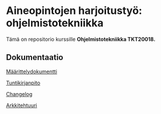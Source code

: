 # Aineopintojen harjoitustyö: ohjelmistotekniikka

Tämä on repositorio kurssille **Ohjelmistotekniikka TKT20018.**

## Dokumentaatio

[Määrittelydokumentti](https://github.com/valttteri/ot-harjoitustyo/blob/main/dokumentaatio/maarittelydokumentti.md)

[Tuntikirjanpito](https://github.com/valttteri/ot-harjoitustyo/blob/main/dokumentaatio/tuntikirjanpito.md)

[Changelog](https://github.com/valttteri/ot-harjoitustyo/blob/main/dokumentaatio/changelog.md)

[Arkkitehtuuri](https://github.com/valttteri/ot-harjoitustyo/blob/main/dokumentaatio/arkkitehtuuri.md)
